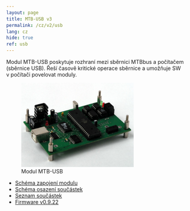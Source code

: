 ```yaml
---
layout: page
title: MTB-USB v3
permalink: /cz/v2/usb
lang: cz
hide: true
ref: usb
---
```


Modul MTB-USB poskytuje rozhraní mezi sběrnici MTBbus a počítačem (sběrnice
USB). Řeší časově kritické operace sběrnice a umožňuje SW v počítači povelovat
moduly.

<figure>
<img src="/assets/img/mtbusb_foto.jpg" alt="Modul MTB-USB" style="max-width: 300px">
<figcaption>Modul MTB-USB</figcaption>
</figure>

 * [Schéma zapojení modulu](/assets/pdf/mtb-usb31_sch.pdf)
 * [Schéma osazení součástek](/assets/mtb-usb-osazeni.zip)
 * [Seznam součástek](/assets/pdf/mtb-usb31_souc.pdf)
 * [Firmware v0.9.22](/assets/mtb-usb_fw_0922.hex)
